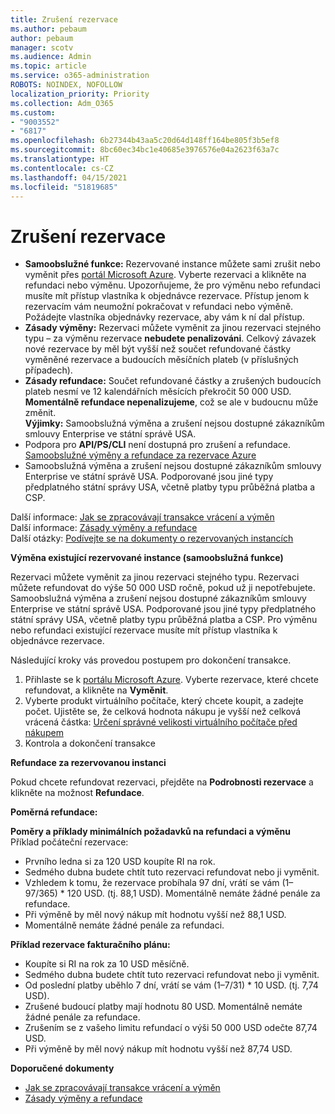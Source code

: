 ```yaml
---
title: Zrušení rezervace
ms.author: pebaum
author: pebaum
manager: scotv
ms.audience: Admin
ms.topic: article
ms.service: o365-administration
ROBOTS: NOINDEX, NOFOLLOW
localization_priority: Priority
ms.collection: Adm_O365
ms.custom:
- "9003552"
- "6817"
ms.openlocfilehash: 6b27344b43aa5c20d64d148ff164be805f3b5ef8
ms.sourcegitcommit: 8bc60ec34bc1e40685e3976576e04a2623f63a7c
ms.translationtype: HT
ms.contentlocale: cs-CZ
ms.lasthandoff: 04/15/2021
ms.locfileid: "51819685"
---
```

# <a name="cancelling-reservation"></a>Zrušení rezervace

- **Samoobslužné funkce:** Rezervované instance můžete sami zrušit nebo vyměnit přes [portál Microsoft Azure](https://portal.azure.com/#blade/Microsoft_Azure_Reservations/ReservationsBrowseBlade). Vyberte rezervaci a klikněte na refundaci nebo výměnu. Upozorňujeme, že pro výměnu nebo refundaci musíte mít přístup vlastníka k objednávce rezervace. Přístup jenom k rezervacím vám neumožní pokračovat v refundaci nebo výměně. Požádejte vlastníka objednávky rezervace, aby vám k ní dal přístup.
- **Zásady výměny:** Rezervaci můžete vyměnit za jinou rezervaci stejného typu – za výměnu rezervace **nebudete penalizováni**. Celkový závazek nové rezervace by měl být vyšší než součet refundované částky vyměněné rezervace a budoucích měsíčních plateb (v příslušných případech).
- **Zásady refundace:** Součet refundované částky a zrušených budoucích plateb nesmí ve 12 kalendářních měsících překročit 50 000 USD. **Momentálně refundace nepenalizujeme**, což se ale v budoucnu může změnit.  
    **Výjimky:** Samoobslužná výměna a zrušení nejsou dostupné zákazníkům smlouvy Enterprise ve státní správě USA.
- Podpora pro **API/PS/CLI** není dostupná pro zrušení a refundace. [Samoobslužné výměny a refundace za rezervace Azure](https://docs.microsoft.com/azure/cost-management-billing/reservations/exchange-and-refund-azure-reservations?WT.mc_id=Portal-Microsoft_Azure_Support)
- Samoobslužná výměna a zrušení nejsou dostupné zákazníkům smlouvy Enterprise ve státní správě USA. Podporované jsou jiné typy předplatného státní správy USA, včetně platby typu průběžná platba a CSP.

Další informace: [Jak se zpracovávají transakce vrácení a výměn](https://docs.microsoft.com/azure/billing/billing-azure-reservations-self-service-exchange-and-refund?WT.mc_id=Portal-Microsoft_Azure_Support#how-return-and-exchange-transactions-are-processed)  
Další informace: [Zásady výměny a refundace](https://docs.microsoft.com/azure/billing/billing-azure-reservations-self-service-exchange-and-refund?WT.mc_id=Portal-Microsoft_Azure_Support#exchange-policies)  
Další otázky: [Podívejte se na dokumenty o rezervovaných instancích](https://docs.microsoft.com/azure/billing/billing-save-compute-costs-reservations?WT.mc_id=Portal-Microsoft_Azure_Support)

**Výměna existující rezervované instance (samoobslužná funkce)**

Rezervaci můžete vyměnit za jinou rezervaci stejného typu. Rezervaci můžete refundovat do výše 50 000 USD ročně, pokud už ji nepotřebujete. Samoobslužná výměna a zrušení nejsou dostupné zákazníkům smlouvy Enterprise ve státní správě USA. Podporované jsou jiné typy předplatného státní správy USA, včetně platby typu průběžná platba a CSP. Pro výměnu nebo refundaci existující rezervace musíte mít přístup vlastníka k objednávce rezervace.

Následující kroky vás provedou postupem pro dokončení transakce.

1. Přihlaste se k [portálu Microsoft Azure](https://portal.azure.com/#blade/Microsoft_Azure_Reservations/ReservationsBrowseBlade). Vyberte rezervace, které chcete refundovat, a klikněte na **Vyměnit**.
2. Vyberte produkt virtuálního počítače, který chcete koupit, a zadejte počet. Ujistěte se, že celková hodnota nákupu je vyšší než celková vrácená částka: [Určení správné velikosti virtuálního počítače před nákupem](https://docs.microsoft.com/azure/virtual-machines/windows/prepay-reserved-vm-instances?WT.mc_id=Portal-Microsoft_Azure_Support#determine-the-right-vm-size-before-you-buy)
3. Kontrola a dokončení transakce

**Refundace za rezervovanou instanci**

Pokud chcete refundovat rezervaci, přejděte na **Podrobnosti rezervace** a klikněte na možnost **Refundace**.

**Poměrná refundace:**

**Poměry a příklady minimálních požadavků na refundaci a výměnu**  
Příklad počáteční rezervace:

- Prvního ledna si za 120 USD koupíte RI na rok.
- Sedmého dubna budete chtít tuto rezervaci refundovat nebo ji vyměnit.
- Vzhledem k tomu, že rezervace probíhala 97 dní, vrátí se vám (1–97/365) * 120 USD. (tj. 88,1 USD). Momentálně nemáte žádné penále za refundace.
- Při výměně by měl nový nákup mít hodnotu vyšší než 88,1 USD.
- Momentálně nemáte žádné penále za refundaci.

**Příklad rezervace fakturačního plánu:**

- Koupíte si RI na rok za 10 USD měsíčně.
- Sedmého dubna budete chtít tuto rezervaci refundovat nebo ji vyměnit.
- Od poslední platby uběhlo 7 dní, vrátí se vám (1–7/31) * 10 USD. (tj. 7,74 USD).
- Zrušené budoucí platby mají hodnotu 80 USD. Momentálně nemáte žádné penále za refundace.
- Zrušením se z vašeho limitu refundací o výši 50 000 USD odečte 87,74 USD.
- Při výměně by měl nový nákup mít hodnotu vyšší než 87,74 USD.

**Doporučené dokumenty**

- [Jak se zpracovávají transakce vrácení a výměn](https://docs.microsoft.com/azure/billing/billing-azure-reservations-self-service-exchange-and-refund?WT.mc_id=Portal-Microsoft_Azure_Support#how-return-and-exchange-transactions-are-processed)
- [Zásady výměny a refundace](https://docs.microsoft.com/azure/billing/billing-azure-reservations-self-service-exchange-and-refund?WT.mc_id=Portal-Microsoft_Azure_Support#exchange-policies)